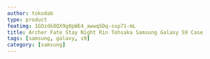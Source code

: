 ```yaml
---
author: tokodab
type: product
featimg: 1GOzdk8QX9g0pWE4_awwqSDq-ssp71-mL
title: Archer Fate Stay Night Rin Tohsaka Samsung Galaxy S9 Case
tags: [samsung, galaxy, s9]
category: [samsung]
---
```

